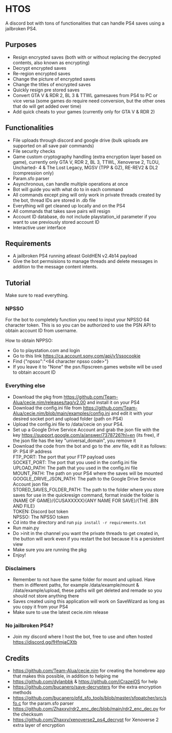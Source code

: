 # HTOS
A discord bot with tons of functionalities that can handle PS4 saves using a jailbroken PS4.

## Purposes
- Resign encrypted saves (both with or without replacing the decrypted contents, also known as encrypting)
- Decrypt encrypted saves
- Re-region encrypted saves
- Change the picture of encrypted saves
- Change the titles of encrypted saves
- Quickly resign pre stored saves
- Convert GTA V & RDR 2, BL 3 & TTWL gamesaves from PS4 to PC or vice versa (some games do require need conversion, but the other ones that do will 
  get added over time)
- Add quick cheats to your games (currently only for GTA V & RDR 2)

## Functionalities
- File uploads through discord and google drive (bulk uploads are supported on all save pair commands)
- File security checks
- Game custom cryptography handling (extra encryption layer based on game), currently only GTA V, RDR 2, BL 3, TTWL, Xenoverse 2, TLOU, Uncharted- 4 & The Lost Legacy, MGSV (TPP & GZ), RE-REV2 & DL2 (compression only)
- Param.sfo parser
- Asynchronous, can handle multiple operations at once
- Bot will guide you with what do to in each command
- All commands except ping will only work in private threads created by the bot, thread IDs are stored in .db file
- Everything will get cleaned up locally and on the PS4
- All commands that takes save pairs will resign
- Account ID database, do not include playstation_id parameter if you want to use previously stored account ID
- Interactive user interface

## Requirements
- A jailbroken PS4 running atleast GoldHEN v2.4b14 payload
- Give the bot permsisions to manage threads and delete messages in addition to the message content intents.

## Tutorial
Make sure to read everything.

### NPSSO
For the bot to completely function you need to input your NPSSO 64 character token. This is so you can be authorized to use the PSN API to obtain account ID from username.

How to obtain NPPSO:

- Go to playstation.com and login
- Go to this link https://ca.account.sony.com/api/v1/ssocookie
- Find {"npsso":"<64 character npsso code>"}
- If you leave it to "None" the psn.flipscreen.games website will be used to obtain account ID

### Everything else
- Download the pkg from https://github.com/Team-Alua/cecie.nim/releases/tag/v2.00 and install it on your PS4
- Download the config.ini file from https://github.com/Team-Alua/cecie.nim/blob/main/examples/config.ini and edit it with your desired 
  socket port and upload folder (path on PS4)
- Upload the config.ini file to /data/cecie on your PS4.
- Set up a Google Drive Service Account and grab the json file with the key 
  https://support.google.com/a/answer/7378726?hl=en (its free), if the json file has the key "universal_domain", you remove it
- Download the code from the bot and go to the .env file, edit it as follows:  
  IP: PS4 IP address  
  FTP_PORT: The port that your FTP payload uses  
  SOCKET_PORT: The port that you used in the config.ini file  
  UPLOAD_PATH: The path that you used in the config.ini file  
  MOUNT_PATH: The path on your PS4 where the saves will be mounted  
  GOOGLE_DRIVE_JSON_PATH: The path to the Google Drive Service Account json file  
  STORED_SAVES_FOLDER_PATH: The path to the folder where you store saves for use in the quickresign command, format inside the folder 
  is {NAME OF GAME}/{CUSAXXXXX}{ANY NAME FOR SAVE}/{THE .BIN AND FILE}  
  TOKEN: Discord bot token  
  NPSSO: The NPSSO token  
- Cd into the directory and run ```pip install -r requirements.txt```
- Run main.py
- Do >init in the channel you want the private threads to get created in, the button will work even if you restart the bot because it is a persistent view
- Make sure you are running the pkg
- Enjoy!
  
### Disclaimers
- Remember to not have the same folder for mount and upload. Have them in different paths, for example /data/example/mount & 
  /data/example/upload, these paths will get deleted and remade so you should not store anything there
- Saves created using this application will work on SaveWizard as long as you copy it from your PS4
- Make sure to use the latest cecie.nim release

### No jailbroken PS4?
- Join my discord where I host the bot, free to use and often hosted
  https://discord.gg/fHfmjaCXtb

## Credits
- https://github.com/Team-Alua/cecie.nim for creating the homebrew app that makes this possible, in addition to helping me
- https://github.com/dylanbbk & https://github.com/iCrazeiOS for help
- https://github.com/bucanero/save-decrypters for the extra encryption methods
- https://github.com/bucanero/pfd_sfo_tools/blob/master/sfopatcher/src/sfo.c for the param.sfo parser
- https://github.com/Zhaxxy/rdr2_enc_dec/blob/main/rdr2_enc_dec.py for the checksum
- https://github.com/Zhaxxy/xenoverse2_ps4_decrypt for Xenoverse 2 extra layer of encryption
